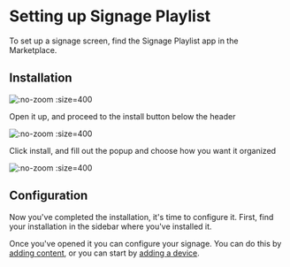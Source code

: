 # Setting up Signage Playlist

To set up a signage screen, find the Signage Playlist app in the Marketplace.

## Installation

![](/assets/marketplace-signage.png ":no-zoom :size=400")

Open it up, and proceed to the install button below the header

![](/assets/marketplace-signage-install.png ":no-zoom :size=400")

Click install, and fill out the popup and choose how you want it organized

![](/assets/marketplace-signage-installation.png ":no-zoom :size=400")

## Configuration

Now you've completed the installation, it's time to configure it. First, find your installation in the sidebar where you've installed it. 

Once you've opened it you can configure your signage. You can do this by [adding content](/apps/signage/adding-content), or you can start by [adding a device](/concepts/adding-device).